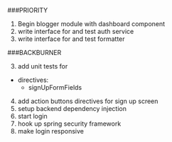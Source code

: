 ###PRIORITY

1. Begin blogger module with dashboard component
2. write interface for and test auth service
3. write interface for and test formatter

###BACKBURNER

3. add unit tests for
  - directives:
    * signUpFormFields
4. add action buttons directives for sign up screen
5. setup backend dependency injection
6. start login
7. hook up spring security framework
8. make login responsive
